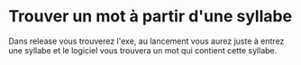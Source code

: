 # Trouver un mot à partir d'une syllabe

Dans release vous trouverez l'exe, au lancement vous aurez juste à entrez une syllabe et le logiciel vous trouvera un mot qui contient cette syllabe.

